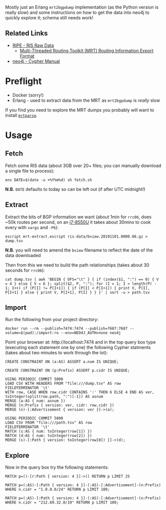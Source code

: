 Mostly just an Erlang `mrt2bgpdump` implementation (as the Python version is really slow) and some instructions on how to get the data into neo4j to quickly explore it; schema still needs work!

## Related Links

 * [RIPE - RIS Raw Data](https://www.ripe.net/analyse/internet-measurements/routing-information-service-ris/ris-raw-data)
     * [Multi-Threaded Routing Toolkit (MRT) Routing Information Export Format](https://tools.ietf.org/html/rfc6396)
 * [neo4j - Cypher Manual](https://neo4j.com/docs/cypher-manual/current/)

# Preflight

 * Docker (sorry!)
 * Erlang - used to extract data from the MRT as `mrt2bgpdump` is *really* slow

If you find you need to explore the MRT dumps you probably will want to install [`mrtparse`](https://github.com/t2mune/mrtparse).

# Usage

## Fetch

Fetch some RIS data (about 3GB over 20+ files; you can manually download a single file to process):

    env DATE=$(date -u +%Y%m%d) sh fetch.sh

**N.B.** `DATE` defaults to today so can be left out (if after UTC midnight!) 

## Extract

Extract the bits of BGP information we want (about 1min for `rrc06`, does ~50k routes per second, on an [i7-8550U](https://ark.intel.com/content/www/us/en/ark/products/122589/intel-core-i7-8550u-processor-8m-cache-up-to-4-00-ghz.html) it takes about 30mins to cook every with `xargs` and `-P6`):

    escript mrt-extract.escript ris-data/bview.20191101.0000.06.gz > dump.tsv

**N.B.** you will need to amend the `bview` filename to reflect the date of the data downloaded

Then from this we need to build the path relationships (takes about 30 seconds for `rrc06`):

    cat dump.tsv | awk 'BEGIN { OFS="\t" } { if (index($1, ":") == 0) { V = 4 } else { V = 6 }; split($2, P, ":"); for (I = 1; I < length(P) - 1; I++) if (P[I] != P[I+1]) { if (P[I] < P[I+1]) { print V, P[I], P[I+1] } else { print V, P[I+1], P[I] } } }' | sort -u > path.tsv

## Import

Run the following from your project directory:

    docker run --rm --publish=7474:7474 --publish=7687:7687 --volume=$(pwd):/import:ro --env=NEO4J_AUTH=none neo4j

Point your browser at: http://localhost:7474 and in the top query box type (executing each statement one by one) the following Cypher statments (takes about two minutes to work through the lot):

    CREATE CONSTRAINT ON (a:AS) ASSERT a.num IS UNIQUE;

    CREATE CONSTRAINT ON (p:Prefix) ASSERT p.cidr IS UNIQUE;

    USING PERIODIC COMMIT 5000
    LOAD CSV WITH HEADERS FROM "file:///dump.tsv" AS row
    FIELDTERMINATOR '\t'
    WITH row, CASE WHEN row.cidr CONTAINS ':' THEN 6 ELSE 4 END AS ver, toInteger(split(row.path, ":")[-1]) AS asnum
    MERGE (a:AS { num: asnum })
    MERGE (n:Prefix { version: ver, cidr: row.cidr })
    MERGE (n)-[:Advertisement { version: ver }]->(a);

    USING PERIODIC COMMIT 5000
    LOAD CSV FROM "file:///path.tsv" AS row
    FIELDTERMINATOR '\t'
    MATCH (s:AS { num: toInteger(row[1]) })
    MATCH (d:AS { num: toInteger(row[2]) })
    MERGE (s)-[:Path { version: toInteger(row[0]) }]->(d);

## Explore

Now in the query box try the following statements:

    MATCH p=()-[r:Path { version: 4 }]->() RETURN p LIMIT 25

    MATCH p=(:AS)-[:Path { version: 4 }]-(:AS)-[:Advertisement]-(n:Prefix) WHERE n.cidr = "1.0.0.0/24" RETURN p LIMIT 100;

    MATCH p=(:AS)-[:Path { version: 4 }]-(:AS)-[:Advertisement]-(n:Prefix) WHERE n.cidr = "212.69.32.0/19" RETURN p LIMIT 100;
